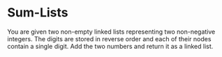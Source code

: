 # Sum-Lists
You are given two non-empty linked lists representing two non-negative integers. The digits are stored in reverse order and each of their nodes contain a single digit. Add the two numbers and return it as a linked list.

